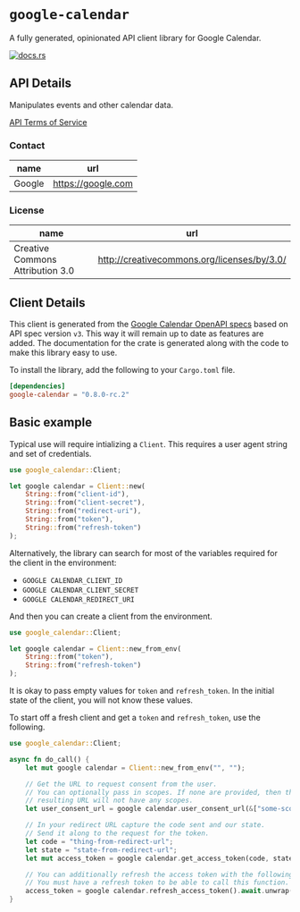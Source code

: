 # `google-calendar`

A fully generated, opinionated API client library for Google Calendar.


[![docs.rs](https://docs.rs/google-calendar/badge.svg)](https://docs.rs/google-calendar)

## API Details

Manipulates events and other calendar data.

[API Terms of Service](https://developers.google.com/terms/)

### Contact


| name | url |
|----|----|
| Google | <https://google.com> |

### License


| name | url |
|----|----|
| Creative Commons Attribution 3.0 | <http://creativecommons.org/licenses/by/3.0/> |


## Client Details

This client is generated from the [Google Calendar OpenAPI
specs](https://calendar-json.googleapis.com/iscovery/rest?version=v3) based on API spec version `v3`. This way it will remain
up to date as features are added. The documentation for the crate is generated
along with the code to make this library easy to use.


To install the library, add the following to your `Cargo.toml` file.

```toml
[dependencies]
google-calendar = "0.8.0-rc.2"
```

## Basic example

Typical use will require intializing a `Client`. This requires
a user agent string and set of credentials.

```rust
use google_calendar::Client;

let google calendar = Client::new(
    String::from("client-id"),
    String::from("client-secret"),
    String::from("redirect-uri"),
    String::from("token"),
    String::from("refresh-token")
);
```

Alternatively, the library can search for most of the variables required for
the client in the environment:

- `GOOGLE CALENDAR_CLIENT_ID`
- `GOOGLE CALENDAR_CLIENT_SECRET`
- `GOOGLE CALENDAR_REDIRECT_URI`

And then you can create a client from the environment.

```rust
use google_calendar::Client;

let google calendar = Client::new_from_env(
    String::from("token"),
    String::from("refresh-token")
);
```

It is okay to pass empty values for `token` and `refresh_token`. In
the initial state of the client, you will not know these values.

To start off a fresh client and get a `token` and `refresh_token`, use the following.

```rust
use google_calendar::Client;

async fn do_call() {
    let mut google calendar = Client::new_from_env("", "");

    // Get the URL to request consent from the user.
    // You can optionally pass in scopes. If none are provided, then the
    // resulting URL will not have any scopes.
    let user_consent_url = google calendar.user_consent_url(&["some-scope".to_string()]);

    // In your redirect URL capture the code sent and our state.
    // Send it along to the request for the token.
    let code = "thing-from-redirect-url";
    let state = "state-from-redirect-url";
    let mut access_token = google calendar.get_access_token(code, state).await.unwrap();

    // You can additionally refresh the access token with the following.
    // You must have a refresh token to be able to call this function.
    access_token = google calendar.refresh_access_token().await.unwrap();
}
```
